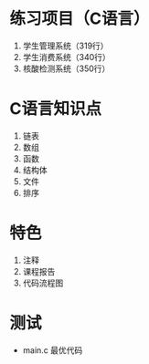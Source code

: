 # 练习项目（C语言）
1. 学生管理系统（319行）
2. 学生消费系统（340行）
3. 核酸检测系统（350行）
# C语言知识点
1. 链表
2. 数组
3. 函数
4. 结构体
5. 文件
6. 排序

# 特色
1. 注释
2. 课程报告
3. 代码流程图
# 测试
- main.c 最优代码